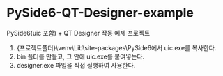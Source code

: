 # PySide6-QT-Designer-example
PySide6(uic 포함) + QT Designer 작동 예제 프로젝트

1. {프로젝트폴더}\venv\Lib\site-packages\PySide6에서 uic.exe를 복사한다.
2. bin 폴더를 만들고, 그 안에 uic.exe를 붙여넣는다.
3. designer.exe 파일을 직접 실행하여 사용한다.
